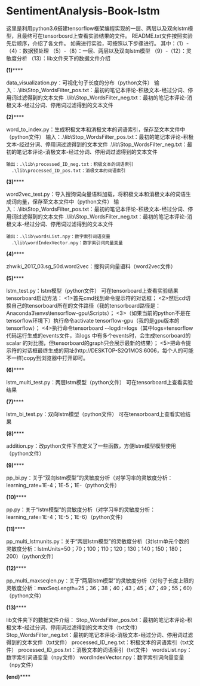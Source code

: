 # SentimentAnalysis-Book-lstm

这里是利用python3.6搭建tensorflow框架编程实现的一层、两层以及双向lstm模型，且最终可在tensorbosrd上查看实验结果的文件。
README.txt文件按照实验先后顺序，介绍了各文件。
如需进行实验，可按照以下步骤进行。
其中：（1）-（4）：数据预处理
      （5）-（8）：一层、两层以及双向lstm模型
      （9）-（12）：灵敏度分析
      （13）：lib文件夹下的数据文件介绍

**************(1)******************

data_visualization.py：可视化句子长度的分布（python文件）
    输入：.\lib\Stop_WordsFilter_pos.txt：最初的笔记本评论-积极文本-经过分词、停用词过滤得到的文本文件
	  .\lib\Stop_WordsFilter_neg.txt：最初的笔记本评论-消极文本-经过分词、停用词过滤得到的文本文件

**************(2)******************

word_to_index.py：生成积极文本和消极文本的词语索引，保存至文本文件中（python文件）
    输入：.\lib\Stop_WordsFilter_pos.txt：最初的笔记本评论-积极文本-经过分词、停用词过滤得到的文本文件
	  .\lib\Stop_WordsFilter_neg.txt：最初的笔记本评论-消极文本-经过分词、停用词过滤得到的文本文件

    输出：.\lib\processed_ID_neg.txt：积极文本的词语索引
	  .\lib\processed_ID_pos.txt：消极文本的词语索引

**************(3)******************

word2vec_test.py：导入搜狗词向量语料加载，将积极文本和消极文本的词语生成词向量，保存至文本文件中（python文件）
    输入：.\lib\Stop_WordsFilter_pos.txt：最初的笔记本评论-积极文本-经过分词、停用词过滤得到的文本文件
	  .\lib\Stop_WordsFilter_neg.txt：最初的笔记本评论-消极文本-经过分词、停用词过滤得到的文本文件

    输出：.\lib\wordsList.npy：数字索引词语变量
	  .\lib\wordIndexVector.npy：数字索引词向量变量

**************(4)******************

zhwiki_2017_03.sg_50d.word2vec：搜狗词向量语料（word2vec文件）

**************(5)******************

lstm_test.py：lstm模型（python文件）
    可在tensorboard上查看实验结果
    tensorboard启动方法：
        <1>首先cmd找到命令提示符的对话框；
        <2>然后cd切换自己的tensorboard所在的文件路径（我的tensorboard路径是：Anaconda3\envs\tensorflow-gpu\Scripts）；
	<3>（如果当前的python不是在tensorflow环境下）执行命令activate tensorflow-gpu（我的是gpu版本的tensorflow）；
	<4>执行命令tensorboard --logdir=logs（其中logs=tensorflow代码运行生成的events文件，当logs 中有多个events时，会生成tensorboard的scalar 的对比图，但tensorboard的graph只会展示最新的结果）；
	<5>把命令提示符的对话框最终生成的网址(http://DESKTOP-S2Q1MOS:6006，每个人的可能不一样)copy到浏览器中打开即可。

**************(6)******************

lstm_multi_test.py：两层lstm模型（python文件）
    可在tensorboard上查看实验结果

**************(7)******************

lstm_bi_test.py：双向lstm模型（python文件）
    可在tensorboard上查看实验结果

**************(8)******************

addition.py：改python文件下自定义了一些函数，方便lstm模型模型使用（python文件）

**************(9)******************

pp_bi.py：关于“双向lstm模型”的灵敏度分析（对学习率的灵敏度分析：learning_rate=1E-4；1E-5；1E-（python文件）

**************(10)******************

pp.py：关于“lstm模型”的灵敏度分析（对学习率的灵敏度分析：learning_rate=1E-4；1E-5；1E-6）（python文件）

**************(11)******************

pp_multi_lstmunits.py：关于“两层lstm模型”的灵敏度分析（对lstm单元个数的灵敏度分析：lstmUnits=50；70；100；110；120；130；140；150；180；200）（python文件）

**************(12)******************

pp_multi_maxseqlen.py：关于“两层lstm模型”的灵敏度分析（对句子长度上限的灵敏度分析：maxSeqLength=25；36；38；40；43；45；47；49；55；60）（python文件）

**************(13)******************

lib文件夹下的数据文件介绍：
Stop_WordsFilter_pos.txt：最初的笔记本评论-积极文本-经过分词、停用词过滤得到的文本文件（txt文件）
Stop_WordsFilter_neg.txt：最初的笔记本评论-消极文本-经过分词、停用词过滤得到的文本文件（txt文件）
processed_ID_neg.txt：积极文本的词语索引（txt文件）
processed_ID_pos.txt：消极文本的词语索引（txt文件）
wordsList.npy：数字索引词语变量（npy文件）
wordIndexVector.npy：数字索引词向量变量（npy文件）

**************(end)******************
